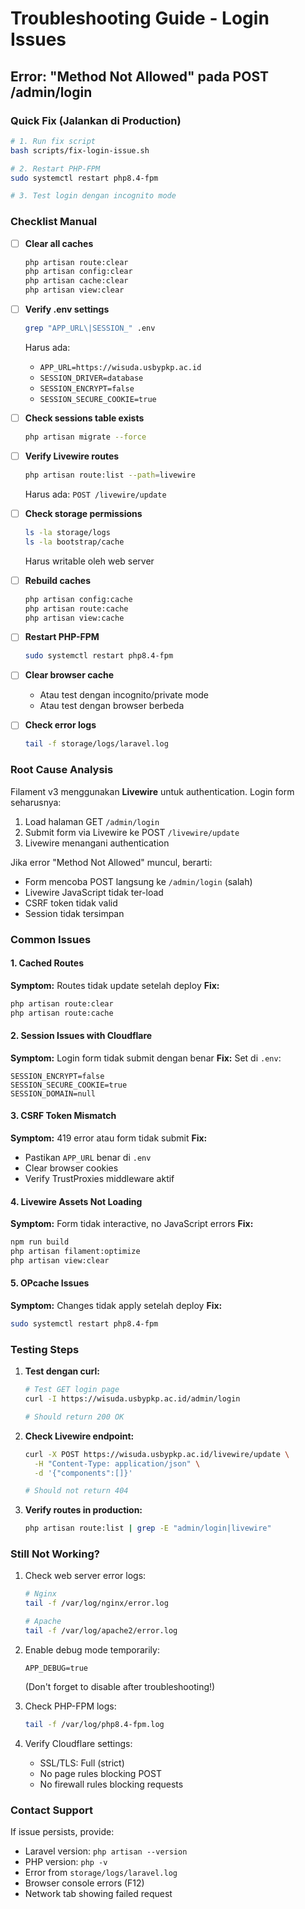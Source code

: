 # Troubleshooting Guide - Login Issues

## Error: "Method Not Allowed" pada POST /admin/login

### Quick Fix (Jalankan di Production)

```bash
# 1. Run fix script
bash scripts/fix-login-issue.sh

# 2. Restart PHP-FPM
sudo systemctl restart php8.4-fpm

# 3. Test login dengan incognito mode
```

### Checklist Manual

- [ ] **Clear all caches**
  ```bash
  php artisan route:clear
  php artisan config:clear
  php artisan cache:clear
  php artisan view:clear
  ```

- [ ] **Verify .env settings**
  ```bash
  grep "APP_URL\|SESSION_" .env
  ```
  Harus ada:
  - `APP_URL=https://wisuda.usbypkp.ac.id`
  - `SESSION_DRIVER=database`
  - `SESSION_ENCRYPT=false`
  - `SESSION_SECURE_COOKIE=true`

- [ ] **Check sessions table exists**
  ```bash
  php artisan migrate --force
  ```

- [ ] **Verify Livewire routes**
  ```bash
  php artisan route:list --path=livewire
  ```
  Harus ada: `POST /livewire/update`

- [ ] **Check storage permissions**
  ```bash
  ls -la storage/logs
  ls -la bootstrap/cache
  ```
  Harus writable oleh web server

- [ ] **Rebuild caches**
  ```bash
  php artisan config:cache
  php artisan route:cache
  php artisan view:cache
  ```

- [ ] **Restart PHP-FPM**
  ```bash
  sudo systemctl restart php8.4-fpm
  ```

- [ ] **Clear browser cache**
  - Atau test dengan incognito/private mode
  - Atau test dengan browser berbeda

- [ ] **Check error logs**
  ```bash
  tail -f storage/logs/laravel.log
  ```

### Root Cause Analysis

Filament v3 menggunakan **Livewire** untuk authentication. Login form seharusnya:
1. Load halaman GET `/admin/login`
2. Submit form via Livewire ke POST `/livewire/update`
3. Livewire menangani authentication

Jika error "Method Not Allowed" muncul, berarti:
- Form mencoba POST langsung ke `/admin/login` (salah)
- Livewire JavaScript tidak ter-load
- CSRF token tidak valid
- Session tidak tersimpan

### Common Issues

#### 1. Cached Routes
**Symptom:** Routes tidak update setelah deploy
**Fix:** 
```bash
php artisan route:clear
php artisan route:cache
```

#### 2. Session Issues with Cloudflare
**Symptom:** Login form tidak submit dengan benar
**Fix:** Set di `.env`:
```env
SESSION_ENCRYPT=false
SESSION_SECURE_COOKIE=true
SESSION_DOMAIN=null
```

#### 3. CSRF Token Mismatch
**Symptom:** 419 error atau form tidak submit
**Fix:**
- Pastikan `APP_URL` benar di `.env`
- Clear browser cookies
- Verify TrustProxies middleware aktif

#### 4. Livewire Assets Not Loading
**Symptom:** Form tidak interactive, no JavaScript errors
**Fix:**
```bash
npm run build
php artisan filament:optimize
php artisan view:clear
```

#### 5. OPcache Issues
**Symptom:** Changes tidak apply setelah deploy
**Fix:**
```bash
sudo systemctl restart php8.4-fpm
```

### Testing Steps

1. **Test dengan curl:**
   ```bash
   # Test GET login page
   curl -I https://wisuda.usbypkp.ac.id/admin/login
   
   # Should return 200 OK
   ```

2. **Check Livewire endpoint:**
   ```bash
   curl -X POST https://wisuda.usbypkp.ac.id/livewire/update \
     -H "Content-Type: application/json" \
     -d '{"components":[]}'
   
   # Should not return 404
   ```

3. **Verify routes in production:**
   ```bash
   php artisan route:list | grep -E "admin/login|livewire"
   ```

### Still Not Working?

1. Check web server error logs:
   ```bash
   # Nginx
   tail -f /var/log/nginx/error.log
   
   # Apache
   tail -f /var/log/apache2/error.log
   ```

2. Enable debug mode temporarily:
   ```env
   APP_DEBUG=true
   ```
   (Don't forget to disable after troubleshooting!)

3. Check PHP-FPM logs:
   ```bash
   tail -f /var/log/php8.4-fpm.log
   ```

4. Verify Cloudflare settings:
   - SSL/TLS: Full (strict)
   - No page rules blocking POST
   - No firewall rules blocking requests

### Contact Support

If issue persists, provide:
- Laravel version: `php artisan --version`
- PHP version: `php -v`
- Error from `storage/logs/laravel.log`
- Browser console errors (F12)
- Network tab showing failed request
